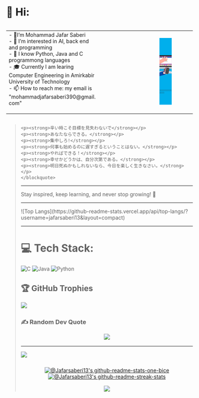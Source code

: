 # 👋 Hi:

<div style="display: flex; justify-content: space-between; align-items: flex-start; flex-wrap: nowrap;">
  <!-- Left Content -->
  <table border="0">
    <tr>
      <td>
        <div style="max-width: 60%; padding-right: 20px;">
          -  💫I’m Mohammad Jafar Saberi<br>- 👀 I’m interested in AI, back end and programming<br>- 📔 I know Python, Java and C programmong languages <br>- 🎓 Currently I am learing Computer Engineering in Amirkabir University of    Technology<br>- 📫 How to reach me: my email is "mohammadjafarsaberi390@gmail.com"<br><br>
        </div>
      </td>
      <td>
        <div style="flex-shrink: 0;max-width:40%;">
          <img 
            src="https://raw.githubusercontent.com/ngud-119/ngud-119/main/2.gif" 
            alt="bikmandjuma" 
            style="width: 250px; height: 180px; object-fit: cover;" 
          />
        </div>
      </td>
  </tr>
  </table>
</div>
<blockquote>

    <p><strong>辛い時こそ目標を見失わないで</strong></p>
    <p><strong>あなたならできる。</strong></p>
    <p><strong>集中しろ!</strong></p>
    <p><strong>何事も始めるのに遅すぎるということはない。</strong></p>
    <p><strong>やればできる！</strong></p>
    <p><strong>幸せかどうかは、自分次第である。</strong></p>
    <p><strong>明日死ぬかもしれないなら、今日を楽しく生きなさい。</strong></p>
    </blockquote>

<hr>

<p>Stay inspired, keep learning, and never stop growing! 🚀</p>
<hr>
![Top Langs](https://github-readme-stats.vercel.app/api/top-langs/?username=jafarsaberi13&layout=compact)
<hr>

# 💻 Tech Stack:
![C](https://img.shields.io/badge/c-%2300599C.svg?style=for-the-badge&logo=c&logoColor=white) ![Java](https://img.shields.io/badge/java-%23ED8B00.svg?style=for-the-badge&logo=openjdk&logoColor=white) ![Python](https://img.shields.io/badge/python-3670A0?style=for-the-badge&logo=python&logoColor=ffdd54)


## 🏆 GitHub Trophies
![](https://github-profile-trophy.vercel.app/?username=jafarsaberi13&theme=radical&no-frame=false&no-bg=true&margin-w=4)

### ✍️ Random Dev Quote
<p align="center">
  <img src="https://quotes-github-readme.vercel.app/api?type=vertical&theme=radical" />
</p>

---
[![](https://visitcount.itsvg.in/api?id=jafarsaberi13&icon=2&color=3)](https://visitcount.itsvg.in)


 

###

<p align="center">
  <a href="https://github.com/Jafarsaberi?tab=repositories">
    <img src="https://github-readme-stats-one-bice.vercel.app/api?username=jafarsaberi13&theme=gotham&show_icons=true&count_private=true&hide_border=true&include_all_commits=true&count_private=true" width="49%" alt="@Jafarsaberi13's github-readme-stats-one-bice"/>
  </a>
  <a href="https://github.com/Jafarsaberi13?tab=stars">
    <img src="https://github-readme-activity-graph.vercel.app/graph?username=Jafarsaberi13&theme=react-dark&hide_border=true&hide_title=false&area=true&custom_title=Total%20contribution%20graph%20in%20all%20repo"  width="49%" alt="@Jafarsaberi13's github-readme-streak-stats"/>
  </a>
</p>

<div align="center">
  <img src="https://komarev.com/ghpvc/?username=Jafarsaberi13&&style=flat-square" align="center" />
</div>
